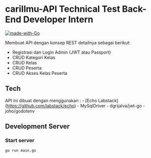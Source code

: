 # cariIlmu-API Technical Test Back-End Developer Intern

[![made-with-Go](https://img.shields.io/badge/Made%20with-Go-1f425f.svg)](https://go.dev/)

Membuat API dengan konsep REST detailnya sebagai berikut:
* Registrasi dan Login Admin (JWT atau Passport)
* CRUD Kategori Kelas
* CRUD Kelas
* CRUD Peserta
* CRUD Akses Kelas Peserta

## Tech
API ini dibuat dengan menggunakan :
    - [Echo Labstack] (https://github.com/labstack/echo)
    - MySqlDriver
    - dgrijalva/jwt-go
    - joho/godotenv

## Development Server
### Start server
```bash
go run main.go
```
